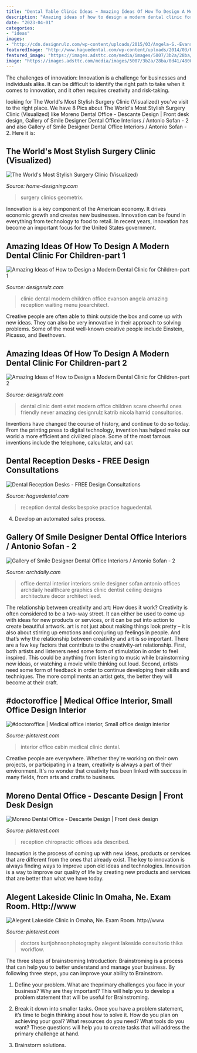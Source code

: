 ```yaml
---
title: "Dental Table Clinic Ideas ~ Amazing Ideas Of How To Design A Modern Dental Clinic For Children-part 2"
description: "Amazing ideas of how to design a modern dental clinic for children-part 2"
date: "2023-04-01"
categories:
- "ideas"
images:
- "http://cdn.designrulz.com/wp-content/uploads/2015/03/Angela-S.-Evanson-DDSBob-designrulz3-3.jpg"
featuredImage: "http://www.haguedental.com/wp-content/uploads/2014/03/Reception-desks-related.jpg"
featured_image: "https://images.adsttc.com/media/images/5007/3b2a/28ba/0d41/4800/1790/large_jpg/stringio.jpg?1414447407"
image: "https://images.adsttc.com/media/images/5007/3b2a/28ba/0d41/4800/1790/large_jpg/stringio.jpg?1414447407"
---
```



The challenges of innovation:
Innovation is a challenge for businesses and individuals alike. It can be difficult to identify the right path to take when it comes to innovation, and it often requires creativity and risk-taking.

	

		
looking for The World&#039;s Most Stylish Surgery Clinic (Visualized) you've visit to the right place. We have 8 Pics about The World&#039;s Most Stylish Surgery Clinic (Visualized) like Moreno Dental Office - Descante Design | Front desk design, Gallery of Smile Designer Dental Office Interiors / Antonio Sofan - 2 and also Gallery of Smile Designer Dental Office Interiors / Antonio Sofan - 2. Here it is:
		
    
## The World&#039;s Most Stylish Surgery Clinic (Visualized)

<img loading=lazy src="http://cdn.home-designing.com/wp-content/uploads/2011/04/clinic-interior-design.jpg" onerror="this.onerror=null;this.src='https://tse4.mm.bing.net/th?id=OIP.nw1H8hAMp15kB9Yopo2X5QHaFj&amp;pid=15.1';" alt="The World&#039;s Most Stylish Surgery Clinic (Visualized)">

_Source: home-designing.com_

>surgery clinics geometrix. 

	

Innovation is a key component of the American economy. It drives economic growth and creates new businesses. Innovation can be found in everything from technology to food to retail. In recent years, innovation has become an important focus for the United States government.

    
## Amazing Ideas Of How To Design A Modern Dental Clinic For Children-part 1

<img loading=lazy src="http://cdn.designrulz.com/wp-content/uploads/2015/03/Angela-S.-Evanson-DDSBob-designrulz3-3.jpg" onerror="this.onerror=null;this.src='https://tse2.mm.bing.net/th?id=OIP.iVn7zv0KGf-iBFdxIobjwQHaKN&amp;pid=15.1';" alt="Amazing Ideas of How to Design a Modern Dental Clinic for Children-part 1">

_Source: designrulz.com_

>clinic dental modern children office evanson angela amazing reception waiting menu joearchitect. 

	

Creative people are often able to think outside the box and come up with new ideas. They can also be very innovative in their approach to solving problems. Some of the most well-known creative people include Einstein, Picasso, and Beethoven.

    
## Amazing Ideas Of How To Design A Modern Dental Clinic For Children-part 2

<img loading=lazy src="https://cdn.designrulz.com/wp-content/uploads/2015/03/Part-2-Bucharest-Dent-Estet-4-Kids_designrulz-17.jpg" onerror="this.onerror=null;this.src='https://tse2.mm.bing.net/th?id=OIP.qvuwcDBTTdHoywZABgD9UwHaLH&amp;pid=15.1';" alt="Amazing Ideas of How to Design a Modern Dental Clinic for Children-part 2">

_Source: designrulz.com_

>dental clinic dent estet modern office children scare cheerful ones friendly never amazing designrulz katrib nicola hamid consultorios. 

	

Inventions have changed the course of history, and continue to do so today. From the printing press to digital technology, invention has helped make our world a more efficient and civilized place. Some of the most famous inventions include the telephone, calculator, and car.

    
## Dental Reception Desks - FREE Design Consultations

<img loading=lazy src="http://www.haguedental.com/wp-content/uploads/2014/03/Reception-desks-related.jpg" onerror="this.onerror=null;this.src='https://tse1.mm.bing.net/th?id=OIP.llC4BfYdaNgD-NhXJEa80QHaEo&amp;pid=15.1';" alt="Dental Reception Desks - FREE Design Consultations">

_Source: haguedental.com_

>reception dental desks bespoke practice haguedental. 

	

4. Develop an automated sales process.

    
## Gallery Of Smile Designer Dental Office Interiors / Antonio Sofan - 2

<img loading=lazy src="https://images.adsttc.com/media/images/5007/3b2a/28ba/0d41/4800/1790/large_jpg/stringio.jpg?1414447407" onerror="this.onerror=null;this.src='https://tse4.mm.bing.net/th?id=OIP.j8i0o-nfYn31akawpRkq8gHaJ4&amp;pid=15.1';" alt="Gallery of Smile Designer Dental Office Interiors / Antonio Sofan - 2">

_Source: archdaily.com_

>office dental interior interiors smile designer sofan antonio offices archdaily healthcare graphics clinic dentist ceiling designs architecture decor architect leed. 

	

The relationship between creativity and art: How does it work?
Creativity is often considered to be a two-way street. It can either be used to come up with ideas for new products or services, or it can be put into action to create beautiful artwork. art is not just about making things look pretty – it is also about stirring up emotions and conjuring up feelings in people. And that’s why the relationship between creativity and art is so important.
There are a few key factors that contribute to the creativity-art relationship. First, both artists and listeners need some form of stimulation in order to feel inspired. This could be anything from listening to music while brainstorming new ideas, or watching a movie while thinking out loud. Second, artists need some form of feedback in order to continue developing their skills and techniques. The more compliments an artist gets, the better they will become at their craft.

    
## #doctoroffice | Medical Office Interior, Small Office Design Interior

<img loading=lazy src="https://i.pinimg.com/originals/fd/b7/4e/fdb74edae25b045dd368b3fcdc1207de.jpg" onerror="this.onerror=null;this.src='https://tse1.mm.bing.net/th?id=OIP.j566u3QgsDuCUvTHrVQkGAHaJ4&amp;pid=15.1';" alt="#doctoroffice | Medical office interior, Small office design interior">

_Source: pinterest.com_

>interior office cabin medical clinic dental. 

	

Creative people are everywhere. Whether they're working on their own projects, or participating in a team, creativity is always a part of their environment. It's no wonder that creativity has been linked with success in many fields, from arts and crafts to business.

    
## Moreno Dental Office - Descante Design | Front Desk Design

<img loading=lazy src="https://i.pinimg.com/originals/78/b6/4e/78b64edac1af8ce6248ab636175e511a.jpg" onerror="this.onerror=null;this.src='https://tse3.mm.bing.net/th?id=OIP.udtGHqmAhtHv97eX1b7HAwHaLG&amp;pid=15.1';" alt="Moreno Dental Office - Descante Design | Front desk design">

_Source: pinterest.com_

>reception chiropractic offices ada described. 

	

Innovation is the process of coming up with new ideas, products or services that are different from the ones that already exist. The key to innovation is always finding ways to improve upon old ideas and technologies. Innovation is a way to improve our quality of life by creating new products and services that are better than what we have today.

    
## Alegent Lakeside Clinic In Omaha, Ne. Exam Room. Http://www

<img loading=lazy src="https://i.pinimg.com/736x/fd/e0/5f/fde05f226c7a056b979d50a7188a5391.jpg" onerror="this.onerror=null;this.src='https://tse2.mm.bing.net/th?id=OIP.K6dqGUZTGIVbmst7RB46QQHaJ8&amp;pid=15.1';" alt="Alegent Lakeside Clinic in Omaha, Ne. Exam Room. http://www">

_Source: pinterest.com_

>doctors kurtjohnsonphotography alegent lakeside consultorio thika workflow. 

	

The three steps of brainstroming
Introduction:
Brainstroming is a process that can help you to better understand and manage your business. By following three steps, you can improve your ability to Brainstrom.

1. Define your problem. What are theprimary challenges you face in your business? Why are they important? This will help you to develop a problem statement that will be useful for Brainstroming.

2. Break it down into smaller tasks. Once you have a problem statement, it’s time to begin thinking about how to solve it. How do you plan on achieving your goal? What resources do you need? What tools do you want? These questions will help you to create tasks that will address the primary challenge at hand.

3. Brainstorm solutions.

